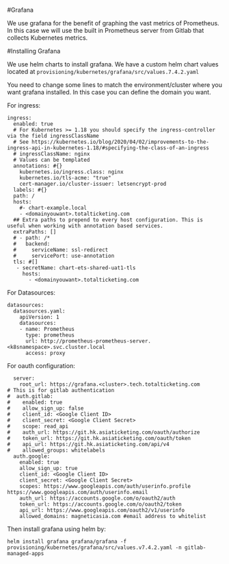 #Grafana

We use grafana for the benefit of graphing the vast metrics of Prometheus. In this case we will use the built in Prometheus server from Gitlab that collects Kubernetes metrics.

#Installing Grafana

We use helm charts to install grafana. We have a custom helm chart values located at `provisioning/kubernetes/grafana/src/values.7.4.2.yaml`

You need to change some lines to match the environment/cluster where you want grafana installed. In this case you can define the domain you want.

For ingress:

```
ingress:
  enabled: true
  # For Kubernetes >= 1.18 you should specify the ingress-controller via the field ingressClassName
  # See https://kubernetes.io/blog/2020/04/02/improvements-to-the-ingress-api-in-kubernetes-1.18/#specifying-the-class-of-an-ingress
  # ingressClassName: nginx
  # Values can be templated
  annotations: #{}
    kubernetes.io/ingress.class: nginx
    kubernetes.io/tls-acme: "true"
    cert-manager.io/cluster-issuer: letsencrypt-prod
  labels: #{}
  path: /
  hosts:
    #- chart-example.local
    - <domainyouwant>.totalticketing.com
  ## Extra paths to prepend to every host configuration. This is useful when working with annotation based services.
  extraPaths: []
  # - path: /*
  #   backend:
  #     serviceName: ssl-redirect
  #     servicePort: use-annotation
  tls: #[]
   - secretName: chart-ets-shared-uat1-tls
     hosts:
       - <domainyouwant>.totalticketing.com
```

For Datasources:

```
datasources:
  datasources.yaml:
    apiVersion: 1
    datasources:
    - name: Prometheus
      type: prometheus
      url: http://prometheus-prometheus-server.<k8snamespace>.svc.cluster.local
      access: proxy
```

For oauth configuration:

```
  server:
    root_url: https://grafana.<cluster>.tech.totalticketing.com
# This is for gitlab authentication    
#  auth.gitlab:
#    enabled: true
#    allow_sign_up: false
#    client_id: <Google Client ID>
#    client_secret: <Google Client Secret>
#    scope: read_api
#    auth_url: https://git.hk.asiaticketing.com/oauth/authorize
#    token_url: https://git.hk.asiaticketing.com/oauth/token
#    api_url: https://git.hk.asiaticketing.com/api/v4
#    allowed_groups: whitelabels 
  auth.google:
    enabled: true
    allow_sign_up: true
    client_id: <Google Client ID>
    client_secret: <Google Client Secret>
    scopes: https://www.googleapis.com/auth/userinfo.profile https://www.googleapis.com/auth/userinfo.email
    auth_url: https://accounts.google.com/o/oauth2/auth
    token_url: https://accounts.google.com/o/oauth2/token
    api_url: https://www.googleapis.com/oauth2/v1/userinfo
    allowed_domains: magneticasia.com #email address to whitelist
```

Then install grafana using helm by:

`helm install grafana grafana/grafana -f provisioning/kubernetes/grafana/src/values.v7.4.2.yaml -n gitlab-managed-apps`